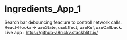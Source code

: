 # Ingredients_App_1                                                                                                                                                                 
Search bar debouncing feacture to controll network calls.                                                                                                                           
React-Hooks -> useState, useEffect, useRef, useCallback.                                                                                                                           
Live app : https://github-a8mckv.stackblitz.io/
